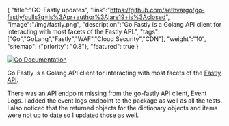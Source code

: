 {
    "title":"GO-Fastly updates",
    "link":"https://github.com/sethvargo/go-fastly/pulls?q=is%3Apr+author%3Ajare19+is%3Aclosed",
    "image":"/img/fastly.png",
    "description":"Go Fastly is a Golang API client for interacting with most facets of the Fastly API.",
    "tags":["Go","GoLang","Fastly","WAF","Cloud Security","CDN"],
    "weight":"10",
    "sitemap": {"priority": "0.8"},
    "featured": true
}

[![Go Documentation](http://img.shields.io/badge/go-documentation-blue.svg?style=flat-square)][godocs]

[godocs]: http://godoc.org/github.com/sethvargo/go-fastly

Go Fastly is a Golang API client for interacting with most facets of the
[Fastly API](https://docs.fastly.com/api).

There was an API endpoint missing from the go-fastly API client, Event Logs. I added the event logs endpoint to the package as well as all the tests. I also noticed that the returned objects for the dictionary objects and items were not up to date so I updated those as well.